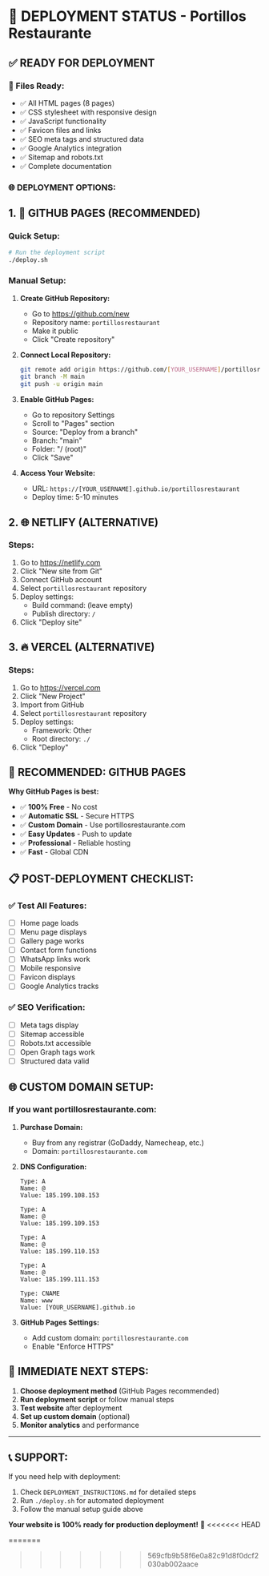 # 🚀 DEPLOYMENT STATUS - Portillos Restaurante

## **✅ READY FOR DEPLOYMENT**

### **📁 Files Ready:**
- ✅ All HTML pages (8 pages)
- ✅ CSS stylesheet with responsive design
- ✅ JavaScript functionality
- ✅ Favicon files and links
- ✅ SEO meta tags and structured data
- ✅ Google Analytics integration
- ✅ Sitemap and robots.txt
- ✅ Complete documentation

### **🌐 DEPLOYMENT OPTIONS:**

## **1. 🎯 GITHUB PAGES (RECOMMENDED)**

### **Quick Setup:**
```bash
# Run the deployment script
./deploy.sh
```

### **Manual Setup:**
1. **Create GitHub Repository:**
   - Go to https://github.com/new
   - Repository name: `portillosrestaurant`
   - Make it public
   - Click "Create repository"

2. **Connect Local Repository:**
   ```bash
   git remote add origin https://github.com/[YOUR_USERNAME]/portillosrestaurant.git
   git branch -M main
   git push -u origin main
   ```

3. **Enable GitHub Pages:**
   - Go to repository Settings
   - Scroll to "Pages" section
   - Source: "Deploy from a branch"
   - Branch: "main"
   - Folder: "/ (root)"
   - Click "Save"

4. **Access Your Website:**
   - URL: `https://[YOUR_USERNAME].github.io/portillosrestaurant`
   - Deploy time: 5-10 minutes

## **2. 🌐 NETLIFY (ALTERNATIVE)**

### **Steps:**
1. Go to https://netlify.com
2. Click "New site from Git"
3. Connect GitHub account
4. Select `portillosrestaurant` repository
5. Deploy settings:
   - Build command: (leave empty)
   - Publish directory: `/`
6. Click "Deploy site"

## **3. 🔥 VERCEL (ALTERNATIVE)**

### **Steps:**
1. Go to https://vercel.com
2. Click "New Project"
3. Import from GitHub
4. Select `portillosrestaurant` repository
5. Deploy settings:
   - Framework: Other
   - Root directory: `./`
6. Click "Deploy"

## **🎯 RECOMMENDED: GITHUB PAGES**

**Why GitHub Pages is best:**
- ✅ **100% Free** - No cost
- ✅ **Automatic SSL** - Secure HTTPS
- ✅ **Custom Domain** - Use portillosrestaurante.com
- ✅ **Easy Updates** - Push to update
- ✅ **Professional** - Reliable hosting
- ✅ **Fast** - Global CDN

## **📋 POST-DEPLOYMENT CHECKLIST:**

### **✅ Test All Features:**
- [ ] Home page loads
- [ ] Menu page displays
- [ ] Gallery page works
- [ ] Contact form functions
- [ ] WhatsApp links work
- [ ] Mobile responsive
- [ ] Favicon displays
- [ ] Google Analytics tracks

### **✅ SEO Verification:**
- [ ] Meta tags display
- [ ] Sitemap accessible
- [ ] Robots.txt accessible
- [ ] Open Graph tags work
- [ ] Structured data valid

## **🌐 CUSTOM DOMAIN SETUP:**

### **If you want portillosrestaurante.com:**

1. **Purchase Domain:**
   - Buy from any registrar (GoDaddy, Namecheap, etc.)
   - Domain: `portillosrestaurante.com`

2. **DNS Configuration:**
   ```
   Type: A
   Name: @
   Value: 185.199.108.153
   
   Type: A
   Name: @
   Value: 185.199.109.153
   
   Type: A
   Name: @
   Value: 185.199.110.153
   
   Type: A
   Name: @
   Value: 185.199.111.153
   
   Type: CNAME
   Name: www
   Value: [YOUR_USERNAME].github.io
   ```

3. **GitHub Pages Settings:**
   - Add custom domain: `portillosrestaurante.com`
   - Enable "Enforce HTTPS"

## **🚀 IMMEDIATE NEXT STEPS:**

1. **Choose deployment method** (GitHub Pages recommended)
2. **Run deployment script** or follow manual steps
3. **Test website** after deployment
4. **Set up custom domain** (optional)
5. **Monitor analytics** and performance

---

## **📞 SUPPORT:**

If you need help with deployment:
1. Check `DEPLOYMENT_INSTRUCTIONS.md` for detailed steps
2. Run `./deploy.sh` for automated deployment
3. Follow the manual setup guide above

**Your website is 100% ready for production deployment!** 🎉
<<<<<<< HEAD

=======
>>>>>>> 569cfb9b58f6e0a82c91d8f0dcf2030ab002aace
